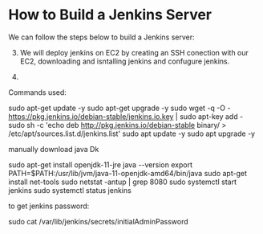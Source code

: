 # How to Build a Jenkins Server

We can follow the steps below to build a Jenkins server:

3. We will deploy jenkins on EC2 by creating an SSH conection with our EC2, downloading and isntalling jenkins and confugure jenkins.

4.

Commands used:

sudo apt-get update -y
sudo apt-get upgrade -y
sudo wget -q -O - https://pkg.jenkins.io/debian-stable/jenkins.io.key | sudo apt-key add -
sudo sh -c 'echo deb http://pkg.jenkins.io/debian-stable binary/ > /etc/apt/sources.list.d/jenkins.list'
sudo apt update -y
sudo apt upgrade -y

manually download java Dk

sudo apt-get install openjdk-11-jre
java --version
export PATH=$PATH:/usr/lib/jvm/java-11-openjdk-amd64/bin/java
sudo apt-get install net-tools
sudo netstat -antup | grep 8080
sudo systemctl start jenkins
sudo systemctl status jenkins

to get jenkins password:

sudo cat /var/lib/jenkins/secrets/initialAdminPassword
